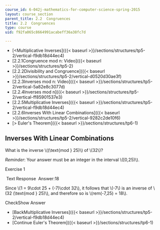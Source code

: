 ```yaml
---
course_id: 6-042j-mathematics-for-computer-science-spring-2015
layout: course_section
parent_title: 2.2  Congruences
title: 2.2  Congruences
type: course
uid: f92fa065c8664991acabeff36a38fc7d

---
```


*   [<Multiplicative Inverses]({{< baseurl >}}/sections/structures/tp5-2/vertical-f9db18d44ec4)
*   [2.2.1Congruence mod n: Video]({{< baseurl >}}/sections/structures/tp5-2)
*   [2.2.2Divisibility and Congruence]({{< baseurl >}}/sections/structures/tp5-2/vertical-d0520d30ae3f)
*   [2.2.3Inverses mod n: Video]({{< baseurl >}}/sections/structures/tp5-2/vertical-5a82e8c3077d)
*   [2.2.4Inverses mod n]({{< baseurl >}}/sections/structures/tp5-2/vertical-ff85901537e3)
*   [2.2.5Multiplicative Inverses]({{< baseurl >}}/sections/structures/tp5-2/vertical-f9db18d44ec4)
*   [2.2.6Inverses With Linear Combinations]({{< baseurl >}}/sections/structures/tp5-2/vertical-9282c2de10f6)
*   [\> Euler's Theorem]({{< baseurl >}}/sections/structures/tp6-1)

Inverses With Linear Combinations
---------------------------------

What is the inverse \\((\\text{mod } 25)\\) of \\(32\\)?

_Reminder_: Your answer must be an integer in the interval \\(\[0,25)\\).

Exercise 1

&nbsp;Text Response&nbsp; Answer:18

Since \\(1 = 9\\cdot 25 + (-7)\\cdot 32\\), it follows that \\(-7\\) is an inverse of \\(32 (\\text{mod } 25)\\), and therefore so is \\(rem(-7,25) = 18\\).

CheckShow Answer

*   [BackMultiplicative Inverses]({{< baseurl >}}/sections/structures/tp5-2/vertical-f9db18d44ec4)
*   [Continue Euler's Theorem]({{< baseurl >}}/sections/structures/tp6-1)